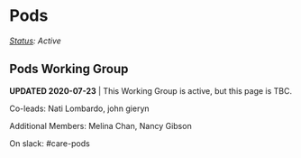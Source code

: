 # Pods

[_Status_](https://docs.google.com/document/d/1RQrZE_9iw0ewIj7UCvC7SBLCziYwfi13vM5FbRDBCx4/edit?usp=sharing)_: Active_

## Pods Working Group

**UPDATED 2020-07-23** \| This Working Group is active, but this page is TBC. 

Co-leads: Nati Lombardo, john gieryn

Additional Members: Melina Chan, Nancy Gibson

On slack: \#care-pods
